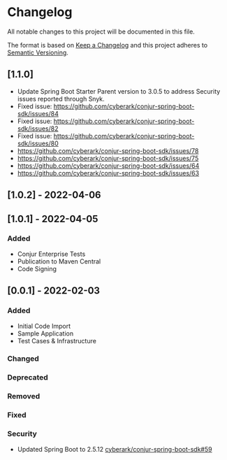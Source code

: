 # Changelog

All notable changes to this project will be documented in this file.

The format is based on [Keep a Changelog](http://keepachangelog.com/en/1.0.0/)
and this project adheres to [Semantic Versioning](http://semver.org/spec/v2.0.0.html).

## [1.1.0]
- Update Spring Boot Starter Parent version to 3.0.5 to address Security issues reported through Snyk.
- Fixed issue: https://github.com/cyberark/conjur-spring-boot-sdk/issues/84
- Fixed issue: https://github.com/cyberark/conjur-spring-boot-sdk/issues/82
- Fixed issue: https://github.com/cyberark/conjur-spring-boot-sdk/issues/80
- https://github.com/cyberark/conjur-spring-boot-sdk/issues/78
- https://github.com/cyberark/conjur-spring-boot-sdk/issues/75
- https://github.com/cyberark/conjur-spring-boot-sdk/issues/64
- https://github.com/cyberark/conjur-spring-boot-sdk/issues/63


## [1.0.2] - 2022-04-06

## [1.0.1] - 2022-04-05

### Added
- Conjur Enterprise Tests
- Publication to Maven Central
- Code Signing

## [0.0.1] - 2022-02-03

### Added
- Initial Code Import
- Sample Application
- Test Cases & Infrastructure

### Changed

### Deprecated

### Removed

### Fixed

### Security
- Updated Spring Boot to 2.5.12 [cyberark/conjur-spring-boot-sdk#59](https://github.com/cyberark/conjur-spring-boot-sdk/pull/59)
